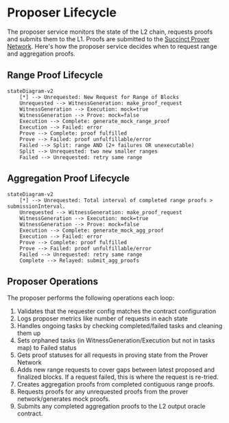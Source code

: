 # Proposer Lifecycle

The proposer service monitors the state of the L2 chain, requests proofs and submits them to the L1. Proofs are submitted to the [Succinct Prover Network](https://docs.succinct.xyz/docs/sp1/prover-network/intro). Here's how the proposer service decides when to request range and aggregation proofs.

## Range Proof Lifecycle

```mermaid
stateDiagram-v2
    [*] --> Unrequested: New Request for Range of Blocks
    Unrequested --> WitnessGeneration: make_proof_request
    WitnessGeneration --> Execution: mock=true
    WitnessGeneration --> Prove: mock=false
    Execution --> Complete: generate_mock_range_proof
    Execution --> Failed: error
    Prove --> Complete: proof fulfilled
    Prove --> Failed: proof unfulfillable/error
    Failed --> Split: range AND (2+ failures OR unexecutable)
    Split --> Unrequested: two new smaller ranges
    Failed --> Unrequested: retry same range
```

## Aggregation Proof Lifecycle

```mermaid
stateDiagram-v2
    [*] --> Unrequested: Total interval of completed range proofs > submissionInterval.
    Unrequested --> WitnessGeneration: make_proof_request
    WitnessGeneration --> Execution: mock=true
    WitnessGeneration --> Prove: mock=false
    Execution --> Complete: generate_mock_agg_proof
    Execution --> Failed: error
    Prove --> Complete: proof fulfilled
    Prove --> Failed: proof unfulfillable/error
    Failed --> Unrequested: retry same range
    Complete --> Relayed: submit_agg_proofs
```

## Proposer Operations

The proposer performs the following operations each loop:

1. Validates that the requester config matches the contract configuration
2. Logs proposer metrics like number of requests in each state
3. Handles ongoing tasks by checking completed/failed tasks and cleaning them up
4. Sets orphaned tasks (in WitnessGeneration/Execution but not in tasks map) to Failed status
5. Gets proof statuses for all requests in proving state from the Prover Network
6. Adds new range requests to cover gaps between latest proposed and finalized blocks. If a request failed, this is where the request is re-tried.
7. Creates aggregation proofs from completed contiguous range proofs.
8. Requests proofs for any unrequested proofs from the prover network/generates mock proofs.
9. Submits any completed aggregation proofs to the L2 output oracle contract.
